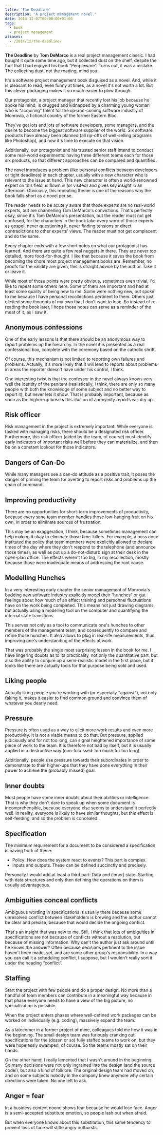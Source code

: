```yaml
---
title: 'The Deadline'
description: "A project management novel."
date: 2014-12-07T00:00:00+01:00
tags:
  - book
  - project management
aliases:
  - /2014/12/the-deadline/
---
```

**The Deadline** by **Tom DeMarco** is a real project management classic. I had bought it quite some time ago, but it collected dust on the shelf, despite the fact that I had enjoyed his book “Peopleware”. Turns out, it was a mistake. The collecting dust, not the reading, mind you.

It's a software project management book disguised as a novel. And, while it is pleasant to read, even funny at times, as a novel it's not worth a lot. But this clever packaging makes it so much easier to plow through.

Our protagonist, a project manager that recently lost his job because he spoke his mind, is drugged and kidnapped by a charming young woman who is “acquiring” talent for the up-and-coming software industry of Monrovia, a fictional country of the former Eastern Bloc.

They've got lots and lots of software developers, some managers, and the desire to become the biggest software supplier of the world. Six software products have already been planned (all rip-offs of well-selling programs like Photoshop), and now it's time to execute on that vision.

Additionally, our protagonist and his trusted senior staff intend to conduct some real-world experiments: having three different teams each for those six products, so that different approaches can be compared and quantified.

The novel introduces a problem (like personal conflicts between developers or tight deadlines) in each chapter, usually with a new character who is relevant to the issue at hand. This new character is often a world-renowned expert on this field, is flown in (or visited) and gives key insight in an afternoon. Obviously, this repeating theme is one of the reasons why the book falls short as a novel per se.

The reader needs to be acutely aware that those experts are no real-world experts, but are channelling Tom DeMarco's convictions. That's perfectly okay, since it's Tom DeMarco's presentation, but the reader must not get confused, for the characters in the book take every word of those experts as gospel, never questioning it, never finding tensions or direct contradictions to other experts' views. The reader must not get complacent and do the same.

Every chapter ends with a few short notes on what our protagonist has learned. And there are quite a few real nuggets in there. They are never too detailed, more food-for-thought. I like that because it saves the book from becoming the chore most project management books are. Remember, no proofs for the validity are given, this is straight advice by the author. Take it or leave it.

While most of those points were pretty obvious, sometimes even trivial, I'd like to repeat some others here. Some of them are important and had at least some quality of being new to me. Some were nothing new, but spoke to me because I have personal recollections pertinent to them. Others just elicited some thoughts of my own that I don't want to lose. So instead of re-reading the book later, I hope those notes can serve as a reminder of the meat of it, as I saw it.

## Anonymous confessions

One of the early lessons is that there should be an anonymous way to report problems up the hierarchy. In the novel it is presented as a real confessional box, complete with the ceremony based on the catholic shrift.

Of course, this mechanism is not limited to reporting own failures and problems. Actually, it's more likely that it will lead to reports about problems in areas the reporter doesn't have under his control, I think.

One interesting twist is that the confessor in the novel always knows very well the identity of the penitent (realistically, I think, there are only so many people with both the knowledge of some subject and no better way to report it), but never lets it show. That is probably important, because as soon as the higher-up breaks this illusion of anonymity reports will dry up.

## Risk officer

Risk management in the project is extremely important. While everyone is tasked with managing risks, there should be a designated risk officer. Furthermore, this risk officer (aided by the team, of course) must identify early indicators of important risks well before they can materialize, and then be on a constant lookout for those indicators.

## Dangers of Can-Do

While many managers see a can-do attitude as a positive trait, it poses the danger of priming the team for averting to report risks and problems up the chain of command.

## Improving productivity

There are no opportunities for short-term improvements of productivity, because every sane team member handles those low-hanging fruit on his own, in order to eliminate sources of frustration.

This may be an exaggeration, I think, because sometimes management can help making it okay to eliminate those time-killers. For example, a boss once instituted the policy that team members were explicitly allowed to declare times of the day where they don't respond to the telephone (and announce those times), as well as put up a do-not-disturb sign at their desk in the open-plan office. The effects weren't too big, in my recollection, mostly because those were inadequate means of addressing the root cause.

## Modelling Hunches

In a very interesting early chapter the senior management of Monrovia's budding new software industry explicitly model their “hunches” or gut feelings about how much of an effect training and personnel fluctuations have on the work being completed. This means not just drawing diagrams, but actually using a modelling tool on the computer and quantifying the internal state transitions.

This serves not only as a tool to communicate one's hunches to other members of the management team, and consequently to compare and refine those hunches. It also allows to plug in real-life measurements, thus improving one's understanding of the effects at work.

That was probably the single most surprising lesson in the book for me. I have lingering doubts as to its practicality, not only the quantitative part, but also the ability to conjure up a semi-realistic model in the first place, but it looks like there are actually tools for that purpose being sold and used.

## Liking people

Actually liking people you're working with (or especially “against”), not only faking it, makes it easier to find common ground and convince them of whatever you dearly need.

## Pressure

Pressure is often used as a way to elicit more work results and even more productivity. It is not a viable means to do that. But pressure, applied judiciously and for not too long, can signal heightened importance of some piece of work to the team. It is therefore not bad by itself, but it is usually applied in a destructive way (non-focussed: too much for too long).

Additionally, people use pressure towards their subordinates in order to demonstrate to their higher-ups that they have done everything in their power to achieve the (probably missed) goal.

## Inner doubts

Most people have some inner doubts about their abilities or intelligence. That is why they don't dare to speak up when some document is incomprehensible, because everyone else seems to understand it perfectly well. In reality, everyone is likely to have similar thoughts, but this effect is self-feeding, and so the problem is concealed.

## Specification

The minimum requirement for a document to be considered a specification is having both of these:

- Policy: How does the system react to events? This part is complex.
- Inputs and outputs. These can be defined succinctly and precisely.

Personally I would add at least a third part: Data and (inner) state. Starting with data structures and only then defining the operations on them is usually advantageous.

## Ambiguities conceal conflicts

Ambiguous wording in specifications is usually there because some unresolved conflict between stakeholders is brewing and the author cannot be clear and precise, because that would decide the ongoing conflict.

That's an insight that was new to me. Still, I think that lots of ambiguities in specifications are not because of conflicts without a resolution, but because of missing information. Why can't the author just ask around until he knows the answer? Often because decisions pertinent to the issue haven't been made, yet, and are some other group's responsibility. In a way you can call it a scheduling conflict, I suppose, but I wouldn't really sort it under the heading “conflict”.

## Staffing

Start the project with few people and do a proper design. No more than a handful of team members can contribute in a meaningful way because in that phase everyone needs to have a view of the big picture, no specialization is possible.

When the project enters phases where well-defined work packages can be worked on individually (e.g. coding), massively expand the team.

As a latecomer in a former project of mine, colleagues told me how it was in the beginning. The small design team was furiously cranking out specifications for the (dozen or so) fully staffed teams to work on, but they were hopelessly swamped, of course. So the teams mostly sat on their hands.

On the other hand, I really lamented that I wasn't around in the beginning. So many decisions were not only ingrained into the design (and the source code!), but also a kind of folklore. The original design team had moved on, and on some subjects nobody in the company knew anymore why certain directions were taken. No one left to ask.

## Anger = fear

In a business context noone shows fear because he would lose face. Anger is a semi-accepted substitute emotion, so people lash out when afraid.

But when everyone knows about this substitution, this same tendency to prevent loss of face will stifle angry outbursts.
